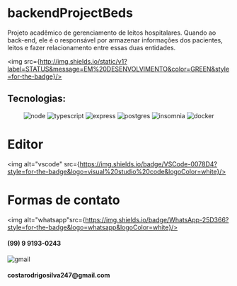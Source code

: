 # backendProjectBeds
Projeto acadêmico de gerenciamento de leitos hospitalares.
Quando ao back-end, ele é o responsável por armazenar informações dos pacientes, leitos e fazer relacionamento entre essas duas entidades.

<img src={http://img.shields.io/static/v1?label=STATUS&message=EM%20DESENVOLVIMENTO&color=GREEN&style=for-the-badge}/>

## Tecnologias:
<p align="center">
<img alt="node" src="https://img.shields.io/badge/node.js-6DA55F?style=for-the-badge&logo=node.js&logoColor=white"/>
<img alt="typescript" src="https://img.shields.io/badge/typescript-%23007ACC.svg?style=for-the-badge&logo=typescript&logoColor=white"/>
<img alt="express" src="https://img.shields.io/badge/express.js-%23404d59.svg?style=for-the-badge&logo=express&logoColor=%2361DAFB"/>
<img alt="postgres" src={https://img.shields.io/badge/PostgreSQL-316192?style=for-the-badge&logo=postgresql&logoColor=white} />
<img alt="insomnia" src={https://img.shields.io/badge/Insomnia-5849be?style=for-the-badge&logo=Insomnia&logoColor=white}/> 
<img alt="docker" src={https://img.shields.io/badge/Docker-2CA5E0?style=for-the-badge&logo=docker&logoColor=white}/> 
</p>

# Editor
<img alt="vscode" src={https://img.shields.io/badge/VSCode-0078D4?style=for-the-badge&logo=visual%20studio%20code&logoColor=white}/> 

# Formas de contato
<img alt="whatsapp"src={https://img.shields.io/badge/WhatsApp-25D366?style=for-the-badge&logo=whatsapp&logoColor=white}/> 
<h4>(99) 9 9193-0243</h4>
<img alt="gmail" src={https://img.shields.io/badge/Gmail-D14836?style=for-the-badge&logo=gmail&logoColor=white}/> <h4>costarodrigosilva247@gmail.com</h4>

